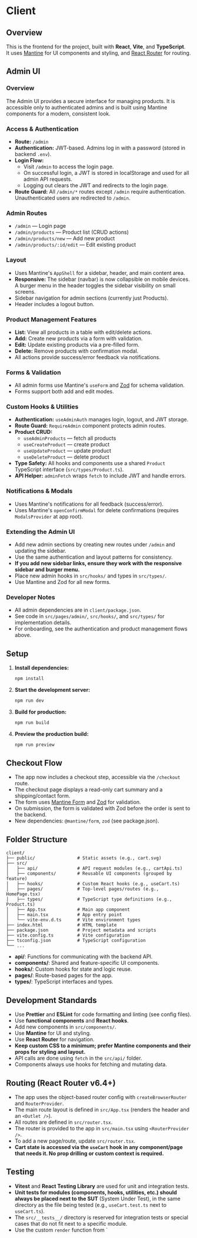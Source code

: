 # Client

## Overview

This is the frontend for the project, built with **React**, **Vite**, and **TypeScript**.  
It uses [Mantine](https://mantine.dev/) for UI components and styling, and [React Router](https://reactrouter.com/) for routing.

## Admin UI

### Overview
The Admin UI provides a secure interface for managing products. It is accessible only to authenticated admins and is built using Mantine components for a modern, consistent look.

### Access & Authentication
- **Route:** `/admin`
- **Authentication:** JWT-based. Admins log in with a password (stored in backend `.env`).
- **Login Flow:**
  - Visit `/admin` to access the login page.
  - On successful login, a JWT is stored in localStorage and used for all admin API requests.
  - Logging out clears the JWT and redirects to the login page.
- **Route Guard:** All `/admin/*` routes except `/admin` require authentication. Unauthenticated users are redirected to `/admin`.

### Admin Routes
- `/admin` — Login page
- `/admin/products` — Product list (CRUD actions)
- `/admin/products/new` — Add new product
- `/admin/products/:id/edit` — Edit existing product

### Layout
- Uses Mantine's `AppShell` for a sidebar, header, and main content area.
- **Responsive:** The sidebar (navbar) is now collapsible on mobile devices. A burger menu in the header toggles the sidebar visibility on small screens.
- Sidebar navigation for admin sections (currently just Products).
- Header includes a logout button.

### Product Management Features
- **List:** View all products in a table with edit/delete actions.
- **Add:** Create new products via a form with validation.
- **Edit:** Update existing products via a pre-filled form.
- **Delete:** Remove products with confirmation modal.
- All actions provide success/error feedback via notifications.

### Forms & Validation
- All admin forms use Mantine's `useForm` and [Zod](https://zod.dev/) for schema validation.
- Forms support both add and edit modes.

### Custom Hooks & Utilities
- **Authentication:** `useAdminAuth` manages login, logout, and JWT storage.
- **Route Guard:** `RequireAdmin` component protects admin routes.
- **Product CRUD:**
  - `useAdminProducts` — fetch all products
  - `useCreateProduct` — create product
  - `useUpdateProduct` — update product
  - `useDeleteProduct` — delete product
- **Type Safety:** All hooks and components use a shared `Product` TypeScript interface (`src/types/Product.ts`).
- **API Helper:** `adminFetch` wraps `fetch` to include JWT and handle errors.

### Notifications & Modals
- Uses Mantine's notifications for all feedback (success/error).
- Uses Mantine's `openConfirmModal` for delete confirmations (requires `ModalsProvider` at app root).

### Extending the Admin UI
- Add new admin sections by creating new routes under `/admin` and updating the sidebar.
- Use the same authentication and layout patterns for consistency.
- **If you add new sidebar links, ensure they work with the responsive sidebar and burger menu.**
- Place new admin hooks in `src/hooks/` and types in `src/types/`.
- Use Mantine and Zod for all new forms.

### Developer Notes
- All admin dependencies are in `client/package.json`.
- See code in `src/pages/admin/`, `src/hooks/`, and `src/types/` for implementation details.
- For onboarding, see the authentication and product management flows above.

## Setup

1. **Install dependencies:**
   ```sh
   npm install
   ```
2. **Start the development server:**
   ```sh
   npm run dev
   ```
3. **Build for production:**
   ```sh
   npm run build
   ```
4. **Preview the production build:**
   ```sh
   npm run preview
   ```

## Checkout Flow

- The app now includes a checkout step, accessible via the `/checkout` route.
- The checkout page displays a read-only cart summary and a shipping/contact form.
- The form uses [Mantine Form](https://mantine.dev/form/use-form/) and [Zod](https://zod.dev/) for validation.
- On submission, the form is validated with Zod before the order is sent to the backend.
- New dependencies: `@mantine/form`, `zod` (see package.json).

## Folder Structure

```
client/
├── public/                # Static assets (e.g., cart.svg)
├── src/
│   ├── api/               # API request modules (e.g., cartApi.ts)
│   ├── components/        # Reusable UI components (grouped by feature)
│   ├── hooks/             # Custom React hooks (e.g., useCart.ts)
│   ├── pages/             # Top-level pages/routes (e.g., HomePage.tsx)
│   ├── types/             # TypeScript type definitions (e.g., Product.ts)
│   ├── App.tsx            # Main app component
│   ├── main.tsx           # App entry point
│   └── vite-env.d.ts      # Vite environment types
├── index.html             # HTML template
├── package.json           # Project metadata and scripts
├── vite.config.ts         # Vite configuration
├── tsconfig.json          # TypeScript configuration
└── ...
```

- **api/**: Functions for communicating with the backend API.
- **components/**: Shared and feature-specific UI components.
- **hooks/**: Custom hooks for state and logic reuse.
- **pages/**: Route-based pages for the app.
- **types/**: TypeScript interfaces and types.

## Development Standards

- Use **Prettier** and **ESLint** for code formatting and linting (see config files).
- Use **functional components** and **React hooks**.
- Add new components in `src/components/`.
- Use **Mantine** for UI and styling.
- Use **React Router** for navigation.
- **Keep custom CSS to a minimum; prefer Mantine components and their props for styling and layout.**
- API calls are done using `fetch` in the `src/api/` folder.
- Components always use hooks for fetching and mutating data.

## Routing (React Router v6.4+)

- The app uses the object-based router config with `createBrowserRouter` and `RouterProvider`.
- The main route layout is defined in `src/App.tsx` (renders the header and an `<Outlet />`).
- All routes are defined in `src/router.tsx`.
- The router is provided to the app in `src/main.tsx` using `<RouterProvider />`.
- To add a new page/route, update `src/router.tsx`.
- **Cart state is accessed via the `useCart` hook in any component/page that needs it. No prop drilling or custom context is required.**

## Testing

- **Vitest** and **React Testing Library** are used for unit and integration tests.
- **Unit tests for modules (components, hooks, utilities, etc.) should always be placed next to the SUT** (System Under Test), in the same directory as the file being tested (e.g., `useCart.test.ts` next to `useCart.ts`).
- The `src/__tests__/` directory is reserved for integration tests or special cases that do not fit next to a specific module.
- Use the custom `render` function from `